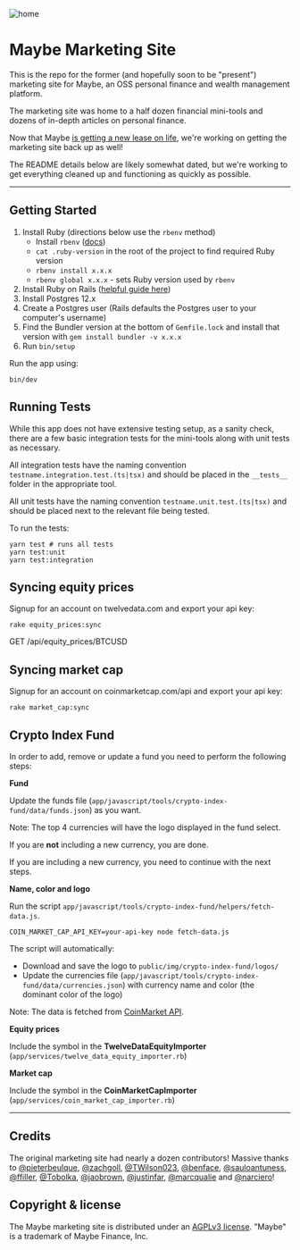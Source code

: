 ![home](https://github.com/maybe-finance/marketing/assets/35243/e899e0a0-7d77-495e-b8d1-f189d097f87b)

# Maybe Marketing Site

This is the repo for the former (and hopefully soon to be "present") marketing site for Maybe, an OSS personal finance and wealth management platform.

The marketing site was home to a half dozen financial mini-tools and dozens of in-depth articles on personal finance.

Now that Maybe [is getting a new lease on life](https://github.com/maybe-finance/maybe), we're working on getting the marketing site back up as well!

The README details below are likely somewhat dated, but we're working to get everything cleaned up and functioning as quickly as possible.

---

## Getting Started

1. Install Ruby (directions below use the `rbenv` method)
   - Install `rbenv` ([docs](https://github.com/rbenv/rbenv#installation))
   - `cat .ruby-version` in the root of the project to find required Ruby version
   - `rbenv install x.x.x`
   - `rbenv global x.x.x` - sets Ruby version used by `rbenv`
2. Install Ruby on Rails ([helpful guide here](https://gorails.com/setup/ubuntu/20.04))
3. Install Postgres 12.x
4. Create a Postgres user (Rails defaults the Postgres user to your computer's username)
5. Find the Bundler version at the bottom of `Gemfile.lock` and install that version with `gem install bundler -v x.x.x`
6. Run `bin/setup`

Run the app using:

```
bin/dev
```

## Running Tests

While this app does not have extensive testing setup, as a sanity check, there are a few basic integration tests for the mini-tools along with unit tests as necessary.

All integration tests have the naming convention `testname.integration.test.(ts|tsx)` and should be placed in the `__tests__` folder in the appropriate tool.

All unit tests have the naming convention `testname.unit.test.(ts|tsx)` and should be placed next to the relevant file being tested.

To run the tests:

```
yarn test # runs all tests
yarn test:unit
yarn test:integration
```

## Syncing equity prices

Signup for an account on twelvedata.com and export your api key:

```
rake equity_prices:sync
```

GET /api/equity_prices/BTCUSD

## Syncing market cap

Signup for an account on coinmarketcap.com/api and export your api key:

```
rake market_cap:sync
```

## Crypto Index Fund

In order to add, remove or update a fund you need to perform the following steps:

**Fund**

Update the funds file (`app/javascript/tools/crypto-index-fund/data/funds.json`) as you want.

Note: The top 4 currencies will have the logo displayed in the fund select.

If you are **not** including a new currency, you are done.

If you are including a new currency, you need to continue with the next steps.

**Name, color and logo**

Run the script `app/javascript/tools/crypto-index-fund/helpers/fetch-data.js`.

```
COIN_MARKET_CAP_API_KEY=your-api-key node fetch-data.js
```

The script will automatically:

- Download and save the logo to `public/img/crypto-index-fund/logos/`
- Update the currencies file (`app/javascript/tools/crypto-index-fund/data/currencies.json`) with currency name and color (the dominant color of the logo)

Note: The data is fetched from [CoinMarket API](coinmarketcap.com/api).

**Equity prices**

Include the symbol in the **TwelveDataEquityImporter** (`app/services/twelve_data_equity_importer.rb`)

**Market cap**

Include the symbol in the **CoinMarketCapImporter** (`app/services/coin_market_cap_importer.rb`)

---

## Credits

The original marketing site had nearly a dozen contributors! Massive thanks to [@pieterbeulque](https://github.com/pieterbeulque), [@zachgoll](https://github.com/zachgoll), [@TWilson023](https://github.com/TWilson023), [@benface](https://github.com/benface), [@sauloantuness](https://github.com/sauloantuness), [@ffiller](https://github.com/ffiller), [@Tobolka](https://github.com/Tobolka), [@jaobrown](https://github.com/jaobrown), [@justinfar](https://github.com/justinfar), [@marcqualie](https://github.com/marcqualie) and [@narciero](https://github.com/narciero)!

## Copyright & license

The Maybe marketing site is distributed under an [AGPLv3 license](https://github.com/maybe-finance/marketing/blob/main/LICENSE). "Maybe" is a trademark of Maybe Finance, Inc.
